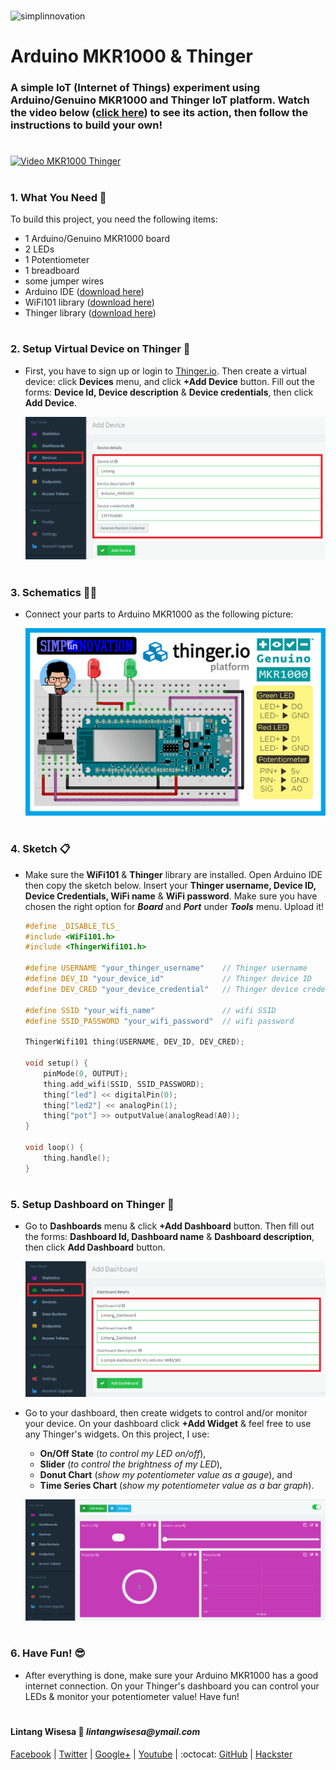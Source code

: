 #

![simplinnovation](https://4.bp.blogspot.com/-f7YxPyqHAzY/WJ6VnkvE0SI/AAAAAAAADTQ/0tDQPTrVrtMAFT-q-1-3ktUQT5Il9FGdQCLcB/s350/simpLINnovation1a.png)

# Arduino MKR1000 & Thinger

### A simple IoT (Internet of Things) experiment using __Arduino/Genuino MKR1000__ and __Thinger__ IoT platform. Watch the video below ([click here](https://www.youtube.com/watch?v=7Keu0omKs7U)) to see its action, then follow the instructions to build your own!

#

[![Video MKR1000 Thinger](https://img.youtube.com/vi/7Keu0omKs7U/0.jpg)](https://www.youtube.com/watch?v=7Keu0omKs7U)

#

### **1. What You Need** :gift:

To build this project, you need the following items:
- 1 Arduino/Genuino MKR1000 board
- 2 LEDs
- 1 Potentiometer
- 1 breadboard
- some jumper wires
- Arduino IDE ([download here](https://www.arduino.cc/en/Main/Software))
- WiFi101 library ([download here](https://www.arduino.cc/en/Reference/WiFi101))
- Thinger library ([download here](https://github.com/thinger-io/Arduino-Library))

#

### **2. Setup Virtual Device on Thinger** :iphone:

- First, you have to sign up or login to [Thinger.io](https://thinger.io/). Then create a virtual device: click __Devices__ menu, and click __+Add Device__ button. Fill out the forms: __Device Id, Device description__ & __Device credentials__, then click __Add Device__.
  
  ![Setup_Thinger_Device](https://raw.githubusercontent.com/LintangWisesa/Arduino_MKR1000_Thinger/master/img/1_Setup_Thinger_Device.png)

#

### **3. Schematics** :wrench::hammer:

- Connect your parts to Arduino MKR1000 as the following picture:

  ![schematics](https://raw.githubusercontent.com/LintangWisesa/Arduino_MKR1000_Thinger/master/img/Schematics.png)

#

### **4. Sketch** :clipboard:
 
- Make sure the __WiFi101__ & **Thinger** library are installed. Open Arduino IDE then copy the sketch below. Insert your __Thinger username, Device ID, Device Credentials, WiFi name__ & __WiFi password__. Make sure you have chosen the right option for **_Board_** and **_Port_** under **_Tools_** menu. Upload it!

    ```c++
    #define _DISABLE_TLS_
    #include <WiFi101.h>
    #include <ThingerWifi101.h>

    #define USERNAME "your_thinger_username"    // Thinger username
    #define DEV_ID "your_device_id"             // Thinger device ID
    #define DEV_CRED "your_device_credential"   // Thinger device credential

    #define SSID "your_wifi_name"               // wifi SSID
    #define SSID_PASSWORD "your_wifi_password"  // wifi password

    ThingerWifi101 thing(USERNAME, DEV_ID, DEV_CRED);

    void setup() {
        pinMode(0, OUTPUT);
        thing.add_wifi(SSID, SSID_PASSWORD);
        thing["led"] << digitalPin(0);
        thing["led2"] << analogPin(1);
        thing["pot"] >> outputValue(analogRead(A0));
    }

    void loop() {
        thing.handle();
    }
    ```

#

### **5. Setup Dashboard on Thinger** :iphone:

- Go to __Dashboards__ menu & click __+Add Dashboard__ button. Then fill out the forms: __Dashboard Id, Dashboard name__ & __Dashboard description__, then click **Add Dashboard** button.
  
  ![Setup_Thinger_Dashboard](https://raw.githubusercontent.com/LintangWisesa/Arduino_MKR1000_Thinger/master/img/2_Setup_Thinger_Dashboard.png)

- Go to your dashboard, then create widgets to control and/or monitor your device. On your dashboard click __+Add Widget__ & feel free to use any Thinger's widgets. On this project, I use:
  - __On/Off State__ (_to control my LED on/off_),
  - __Slider__ (_to control the brightness of my LED_),
  - __Donut Chart__ (_show my potentiometer value as a gauge_), and
  - __Time Series Chart__ (_show my potentiometer value as a bar graph_). 

  ![Setup_Thinger_Dashboard](https://raw.githubusercontent.com/LintangWisesa/Arduino_MKR1000_Thinger/master/img/3_Setup_Thinger_Widget.png)

#

### **6. Have Fun!** :sunglasses:

- After everything is done, make sure your Arduino MKR1000 has a good internet connection. On your Thinger's dashboard you can control your LEDs & monitor your potentiometer value! Have fun! 

#

#### Lintang Wisesa :love_letter: _lintangwisesa@ymail.com_

[Facebook](https://www.facebook.com/lintangbagus) |
[Twitter](https://twitter.com/Lintang_Wisesa) |
[Google+](https://plus.google.com/u/0/+LintangWisesa1) |
[Youtube](https://www.youtube.com/user/lintangbagus) | 
:octocat: [GitHub](https://github.com/LintangWisesa) |
[Hackster](https://www.hackster.io/lintangwisesa)

